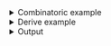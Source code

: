 <details><summary>Combinatoric example</summary>

```no_run
#[derive(Debug, Clone)]
pub struct Options {
    version: Option<usize>,
    feature: Option<String>,
}
pub fn options() -> OptionParser<Options> {
    let version = long("version").argument("VERS").optional();
    let feature = long("feature").argument("FEAT").optional();
    construct!(Options { version, feature }).to_options()
}

fn main() {
    println!("{:?}", options().run())
}
```

</details>
<details><summary>Derive example</summary>

```no_run
#[derive(Debug, Clone, Bpaf)]
#[bpaf(options)]
pub struct Options {
    #[bpaf(argument("VERS"))]
    version: Option<usize>,
    #[bpaf(argument("FEAT"))]
    feature: Option<String>,
}

fn main() {
    println!("{:?}", options().run())
}
```

</details>
<details><summary>Output</summary>

`bpaf` encases optional arguments in usage with `[]`


<div class='bpaf-doc'>
$ app --help<br>
<p><b>Usage</b>: <tt><b>app</b></tt> [<tt><b>--version</b></tt>=<tt><i>VERS</i></tt>] [<tt><b>--feature</b></tt>=<tt><i>FEAT</i></tt>]</p><p><div>
<b>Available options:</b></div><dl><dt><tt><b>    --version</b></tt>=<tt><i>VERS</i></tt></dt>
<dt><tt><b>    --feature</b></tt>=<tt><i>FEAT</i></tt></dt>
<dt><tt><b>-h</b></tt>, <tt><b>--help</b></tt></dt>
<dd>Prints help information</dd>
</dl>
</p>
<style>
div.bpaf-doc {
    padding: 14px;
    background-color:var(--code-block-background-color);
    font-family: "Source Code Pro", monospace;
    margin-bottom: 0.75em;
}
div.bpaf-doc dt { margin-left: 1em; }
div.bpaf-doc dd { margin-left: 3em; }
div.bpaf-doc dl { margin-top: 0; padding-left: 1em; }
div.bpaf-doc  { padding-left: 1em; }
</style>
</div>


Missing arguments are turned into None


<div class='bpaf-doc'>
$ app <br>
Options { version: None, feature: None }
</div>


Present values are `Some`


<div class='bpaf-doc'>
$ app --version 10<br>
Options { version: Some(10), feature: None }
</div>


As usual you can specify both


<div class='bpaf-doc'>
$ app --version 10 --feature feat<br>
Options { version: Some(10), feature: Some("feat") }
</div>

</details>